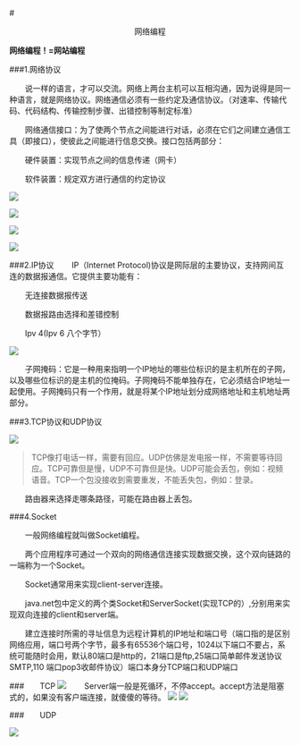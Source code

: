 #<center>网络编程</center>

**网络编程！=网站编程**

###1.网络协议

&emsp;&emsp;说一样的语言，才可以交流。网络上两台主机可以互相沟通，因为说得是同一种语言，就是网络协议。网络通信必须有一些约定及通信协议。（对速率、传输代码、代码结构、传输控制步骤、出错控制等制定标准）

&emsp;&emsp;网络通信接口：为了使两个节点之间能进行对话，必须在它们之间建立通信工具（即接口），使彼此之间能进行信息交换。接口包括两部分：

&emsp;&emsp;硬件装置：实现节点之间的信息传递（网卡）

&emsp;&emsp;软件装置：规定双方进行通信的约定协议

![](http://i.imgur.com/GSVJyPl.png)

![](http://i.imgur.com/VicUeq6.png)

![](http://i.imgur.com/jMPWgPS.png)

![](http://i.imgur.com/fmpFqhi.png)

###2.IP协议
&emsp;&emsp;IP（Internet Protocol)协议是网际层的主要协议，支持网间互连的数据报通信。它提供主要功能有：

&emsp;&emsp;无连接数据报传送

&emsp;&emsp;数据报路由选择和差错控制

&emsp;&emsp;Ipv 4(Ipv 6 八个字节）

![](http://i.imgur.com/MaR3DW4.png)

&emsp;&emsp;子网掩码：它是一种用来指明一个IP地址的哪些位标识的是主机所在的子网，以及哪些位标识的是主机的位掩码。子网掩码不能单独存在，它必须结合IP地址一起使用。子网掩码只有一个作用，就是将某个IP地址划分成网络地址和主机地址两部分。

###3.TCP协议和UDP协议

![](http://i.imgur.com/aqciKnc.png)

>TCP像打电话一样，需要有回应。UDP仿佛是发电报一样，不需要等待回应。TCP可靠但是慢，UDP不可靠但是快。UDP可能会丢包，例如：视频语音。TCP一个包没接收到需要重发，不能丢失包，例如：登录。

&emsp;&emsp;路由器来选择走哪条路径，可能在路由器上丢包。

###4.Socket

&emsp;&emsp;一般网络编程就叫做Socket编程。

&emsp;&emsp;两个应用程序可通过一个双向的网络通信连接实现数据交换，这个双向链路的一端称为一个Socket。

&emsp;&emsp;Socket通常用来实现client-server连接。

&emsp;&emsp;java.net包中定义的两个类Socket和ServerSocket(实现TCP的）,分别用来实现双向连接的client和server端。

&emsp;&emsp;建立连接时所需的寻址信息为远程计算机的IP地址和端口号（端口指的是区别网络应用，端口号两个字节，最多有65536个端口号，1024以下端口不要占，系统可能随时会用，默认80端口是http的，21端口是ftp,25端口简单邮件发送协议SMTP,110 端口pop3收邮件协议）端口本身分TCP端口和UDP端口

###&emsp;&emsp;TCP
![](http://i.imgur.com/jOFZc4Y.png)
&emsp;&emsp;Server端一般是死循环，不停accept。accept方法是阻塞式的，如果没有客户端连接，就傻傻的等待。
![](http://i.imgur.com/9nMiAwt.png)
![](http://i.imgur.com/JgdFNDC.png)

###&emsp;&emsp;UDP

![](http://i.imgur.com/hv5QCHD.png)